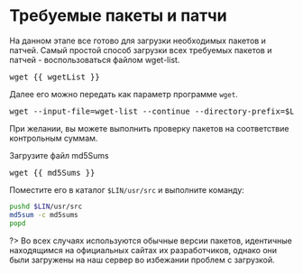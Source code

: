 # Требуемые пакеты и патчи

На данном этапе все готово для загрузки необходимых пакетов и патчей. 
Самый простой способ загрузки всех требуемых пакетов и патчей - воспользоваться файлом <a :href="wgetList">wget-list</a>.

<pre>
wget {{ wgetList }}
</pre>

Далее его можно передать как параметр программе ``wget``. 

<pre>
wget --input-file=wget-list --continue --directory-prefix=$LIN/usr/src
</pre>

При желании, вы можете выполнить проверку пакетов на соответствие контрольным суммам.

Загрузите файл <a :href="md5Sums">md5Sums</a>

<pre>
wget {{ md5Sums }}
</pre>

Поместите его в каталог ``$LIN/usr/src`` и выполните команду:

```bash
pushd $LIN/usr/src
md5sum -c md5sums
popd
```

<script>
		new Vue({
		el: '#main',
		data: { 
		wgetList: wgetList, 
		md5Sums: md5Sums },
  })
</script>

?> Во всех случаях используются обычные версии пакетов, идентичные находящимся на официальных сайтах их разработчиков, однако они были загружены на наш сервер во избежании проблем с загрузкой.
